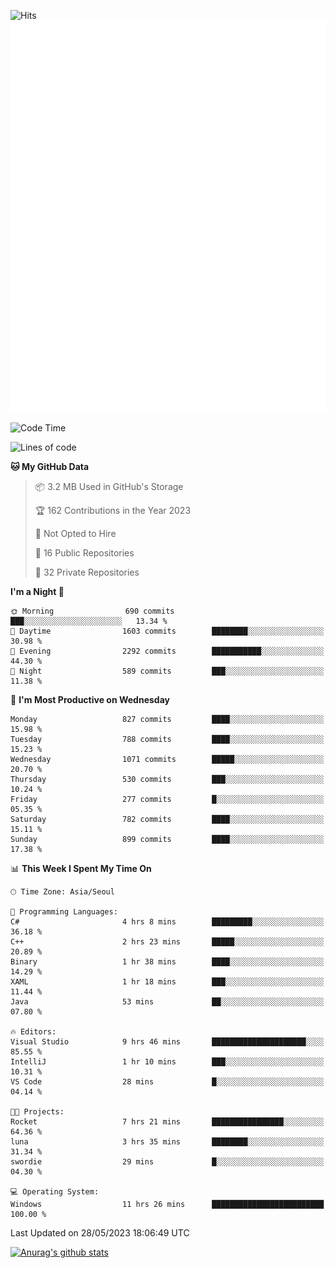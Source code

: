 ![Hits](https://hits.seeyoufarm.com/api/count/incr/badge.svg?url=https%3A%2F%2Fgithub.com%2Fkokose1234&count_bg=%2379C83D&title_bg=%23555555&icon=apple.svg&icon_color=%23E7E7E7&title=hits&edge_flat=false)
<br/>
![Metrics](https://github.com/kokose1234/kokose1234/blob/main/github-metrics.svg)

<!--START_SECTION:waka-->
![Code Time](http://img.shields.io/badge/Code%20Time-871%20hrs%201%20min-blue)

![Lines of code](https://img.shields.io/badge/From%20Hello%20World%20I%27ve%20Written-19.3%20million%20lines%20of%20code-blue)

**🐱 My GitHub Data** 

> 📦 3.2 MB Used in GitHub's Storage 
 > 
> 🏆 162 Contributions in the Year 2023
 > 
> 🚫 Not Opted to Hire
 > 
> 📜 16 Public Repositories 
 > 
> 🔑 32 Private Repositories 
 > 
**I'm a Night 🦉** 

```text
🌞 Morning                690 commits         ███░░░░░░░░░░░░░░░░░░░░░░   13.34 % 
🌆 Daytime                1603 commits        ████████░░░░░░░░░░░░░░░░░   30.98 % 
🌃 Evening                2292 commits        ███████████░░░░░░░░░░░░░░   44.30 % 
🌙 Night                  589 commits         ███░░░░░░░░░░░░░░░░░░░░░░   11.38 % 
```
📅 **I'm Most Productive on Wednesday** 

```text
Monday                   827 commits         ████░░░░░░░░░░░░░░░░░░░░░   15.98 % 
Tuesday                  788 commits         ████░░░░░░░░░░░░░░░░░░░░░   15.23 % 
Wednesday                1071 commits        █████░░░░░░░░░░░░░░░░░░░░   20.70 % 
Thursday                 530 commits         ███░░░░░░░░░░░░░░░░░░░░░░   10.24 % 
Friday                   277 commits         █░░░░░░░░░░░░░░░░░░░░░░░░   05.35 % 
Saturday                 782 commits         ████░░░░░░░░░░░░░░░░░░░░░   15.11 % 
Sunday                   899 commits         ████░░░░░░░░░░░░░░░░░░░░░   17.38 % 
```


📊 **This Week I Spent My Time On** 

```text
🕑︎ Time Zone: Asia/Seoul

💬 Programming Languages: 
C#                       4 hrs 8 mins        █████████░░░░░░░░░░░░░░░░   36.18 % 
C++                      2 hrs 23 mins       █████░░░░░░░░░░░░░░░░░░░░   20.89 % 
Binary                   1 hr 38 mins        ████░░░░░░░░░░░░░░░░░░░░░   14.29 % 
XAML                     1 hr 18 mins        ███░░░░░░░░░░░░░░░░░░░░░░   11.44 % 
Java                     53 mins             ██░░░░░░░░░░░░░░░░░░░░░░░   07.80 % 

🔥 Editors: 
Visual Studio            9 hrs 46 mins       █████████████████████░░░░   85.55 % 
IntelliJ                 1 hr 10 mins        ███░░░░░░░░░░░░░░░░░░░░░░   10.31 % 
VS Code                  28 mins             █░░░░░░░░░░░░░░░░░░░░░░░░   04.14 % 

🐱‍💻 Projects: 
Rocket                   7 hrs 21 mins       ████████████████░░░░░░░░░   64.36 % 
luna                     3 hrs 35 mins       ████████░░░░░░░░░░░░░░░░░   31.34 % 
swordie                  29 mins             █░░░░░░░░░░░░░░░░░░░░░░░░   04.30 % 

💻 Operating System: 
Windows                  11 hrs 26 mins      █████████████████████████   100.00 % 
```


 Last Updated on 28/05/2023 18:06:49 UTC
<!--END_SECTION:waka-->

[![Anurag's github stats](https://github-readme-stats.vercel.app/api?username=kokose1234&theme=dracula)](https://github.com/anuraghazra/github-readme-stats)



	

